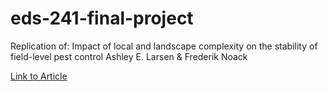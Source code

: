 # eds-241-final-project
Replication of: Impact of local and landscape complexity on the stability of field-level pest control Ashley E. Larsen &amp; Frederik Noack 

[Link to Article](https://www.nature.com/articles/s41893-020-00637-8)
